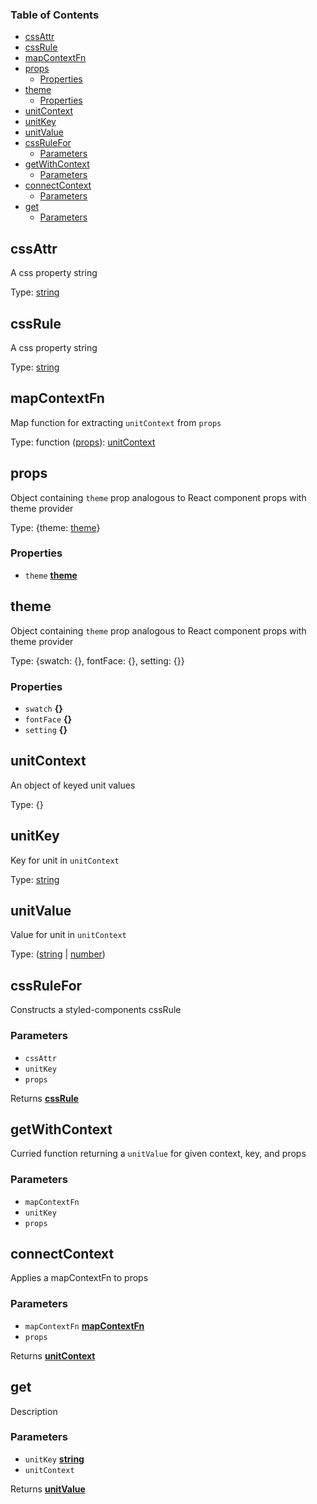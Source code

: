 <!-- Generated by documentation.js. Update this documentation by updating the source code. -->

### Table of Contents

-   [cssAttr][1]
-   [cssRule][2]
-   [mapContextFn][3]
-   [props][4]
    -   [Properties][5]
-   [theme][6]
    -   [Properties][7]
-   [unitContext][8]
-   [unitKey][9]
-   [unitValue][10]
-   [cssRuleFor][11]
    -   [Parameters][12]
-   [getWithContext][13]
    -   [Parameters][14]
-   [connectContext][15]
    -   [Parameters][16]
-   [get][17]
    -   [Parameters][18]

## cssAttr

A css property string

Type: [string][19]

## cssRule

A css property string

Type: [string][19]

## mapContextFn

Map function for extracting `unitContext` from `props`

Type: function ([props][20]): [unitContext][21]

## props

Object containing `theme` prop analogous to React component props with theme provider

Type: {theme: [theme][22]}

### Properties

-   `theme` **[theme][22]** 

## theme

Object containing `theme` prop analogous to React component props with theme provider

Type: {swatch: {}, fontFace: {}, setting: {}}

### Properties

-   `swatch` **{}** 
-   `fontFace` **{}** 
-   `setting` **{}** 

## unitContext

An object of keyed unit values

Type: {}

## unitKey

Key for unit in `unitContext`

Type: [string][19]

## unitValue

Value for unit in `unitContext`

Type: ([string][19] \| [number][23])

## cssRuleFor

Constructs a styled-components cssRule

### Parameters

-   `cssAttr`  
-   `unitKey`  
-   `props`  

Returns **[cssRule][24]** 

## getWithContext

Curried function returning a `unitValue` for given context, key, and props

### Parameters

-   `mapContextFn`  
-   `unitKey`  
-   `props`  

## connectContext

Applies a mapContextFn to props

### Parameters

-   `mapContextFn` **[mapContextFn][25]** 
-   `props`  

Returns **[unitContext][21]** 

## get

Description

### Parameters

-   `unitKey` **[string][19]** 
-   `unitContext`  

Returns **[unitValue][26]** 

[1]: #cssattr

[2]: #cssrule

[3]: #mapcontextfn

[4]: #props

[5]: #properties

[6]: #theme

[7]: #properties-1

[8]: #unitcontext

[9]: #unitkey

[10]: #unitvalue

[11]: #cssrulefor

[12]: #parameters

[13]: #getwithcontext

[14]: #parameters-1

[15]: #connectcontext

[16]: #parameters-2

[17]: #get

[18]: #parameters-3

[19]: https://developer.mozilla.org/docs/Web/JavaScript/Reference/Global_Objects/String

[20]: #props

[21]: #unitcontext

[22]: #theme

[23]: https://developer.mozilla.org/docs/Web/JavaScript/Reference/Global_Objects/Number

[24]: #cssrule

[25]: #mapcontextfn

[26]: #unitvalue

